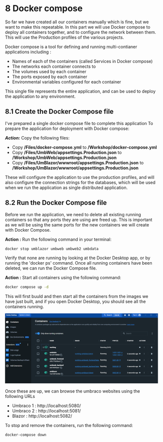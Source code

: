 # 8 Docker compose

So far we have created all our containers manually which is fine, but we want to make this repeatable. In this part we will use Docker compose to deploy all containers together, and to configure the network between them. This will use the Production profiles of the various projects.

Docker compose is a tool for defining and running multi-contianer applications including :

- Names of each of the containers (called Services in Docker compose)
- The networks each container connects to
- The volumes used by each container
- The ports exposed by each container
- Environmental variables configured for each container

This single file represents the entire application, and can be used to deploy the application to any environment.

## 8.1 Create the Docker Compose file

I've prepared a single docker compose file to complete this application To prepare the application for deployment with Docker compose:

***Action:*** Copy the following files:

- Copy **/Files/docker-compose.yml** to **/Workshop/docker-compose.yml**
- Copy **/Files/UmbWeb/appsettings.Production.json** to **/Workshop/UmbWeb/appsettings.Production.json**
- Copy **/Files/UmBlazor/wwwroot/appsettings.Production.json** to **/Workshop/UmBlazor/wwwroot/appsettings.Production.json**

These will configure the application to use the production profiles, and will also configure the connection strings for the databases, which will be used when we run the application as single distributed application.

## 8.2 Run the Docker Compose file

Before we run the application, we need to delete all existing running containers so that any ports they are using are freed up. This is important as we will be using the same ports for the new containers we will create with Docker Compose.

**Action :** Run the following command in your terminal:

```bash
docker stop umblazor umbweb umbweb2 umbdata
```

Verify that none are running by looking at the Docker Desktop app, or by running the 'docker ps' command. Once all running containers have been deleted, we can run the Docker Compose file.


**Action :** Start all containers using the following command:

```bash
docker compose up -d
```

This will first buuld and then start all the containers from the images we have just built, and if you open Docker Desktop, you should see all the containers running.

![Alt text](media/9_DockerCompose.png)

Once these are up, we can browse the umbraco websites using the following URLs

- Umbraco 1 : http://localhost:5080/ 
- Umbraco 2 : http://localhost:5081/
- Blazor : http://localhost:5082/

To stop and remove the containers, run the following command:

```bash
docker-compose down 
```


